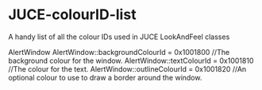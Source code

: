 # JUCE-colourID-list
A handy list of all the colour IDs used in JUCE LookAndFeel classes

AlertWindow
    AlertWindow::backgroundColourId = 0x1001800 //The background colour for the window. 
    AlertWindow::textColourId       = 0x1001810 //The colour for the text. 
    AlertWindow::outlineColourId    = 0x1001820 //An optional colour to use to draw a border around the window. 